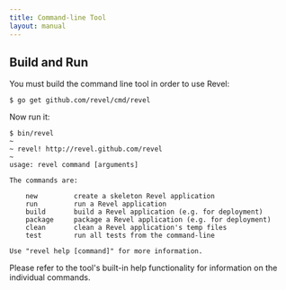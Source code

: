 ```yaml
---
title: Command-line Tool
layout: manual
---
```


## Build and Run

You must build the command line tool in order to use Revel:

	$ go get github.com/revel/cmd/revel

Now run it:

	$ bin/revel
	~
	~ revel! http://revel.github.com/revel
	~
	usage: revel command [arguments]

	The commands are:

		new         create a skeleton Revel application
		run         run a Revel application
		build       build a Revel application (e.g. for deployment)
		package     package a Revel application (e.g. for deployment)
		clean       clean a Revel application's temp files
		test        run all tests from the command-line

	Use "revel help [command]" for more information.

Please refer to the tool's built-in help functionality for information on the
individual commands.
